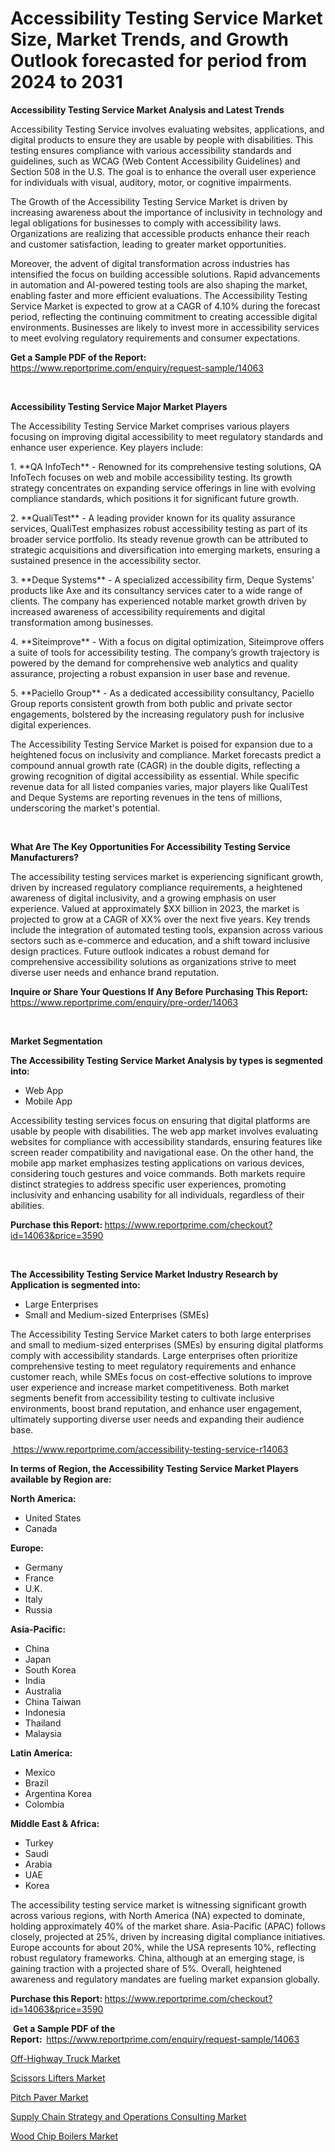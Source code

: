 <p><h1>Accessibility Testing Service Market Size, Market Trends, and Growth Outlook forecasted for period from 2024 to 2031</h1></p><p><strong>Accessibility Testing Service Market Analysis and Latest Trends</strong></p>
<p><p>Accessibility Testing Service involves evaluating websites, applications, and digital products to ensure they are usable by people with disabilities. This testing ensures compliance with various accessibility standards and guidelines, such as WCAG (Web Content Accessibility Guidelines) and Section 508 in the U.S. The goal is to enhance the overall user experience for individuals with visual, auditory, motor, or cognitive impairments.</p><p>The Growth of the Accessibility Testing Service Market is driven by increasing awareness about the importance of inclusivity in technology and legal obligations for businesses to comply with accessibility laws. Organizations are realizing that accessible products enhance their reach and customer satisfaction, leading to greater market opportunities.</p><p>Moreover, the advent of digital transformation across industries has intensified the focus on building accessible solutions. Rapid advancements in automation and AI-powered testing tools are also shaping the market, enabling faster and more efficient evaluations. The Accessibility Testing Service Market is expected to grow at a CAGR of 4.10% during the forecast period, reflecting the continuing commitment to creating accessible digital environments. Businesses are likely to invest more in accessibility services to meet evolving regulatory requirements and consumer expectations.</p></p>
<p><strong>Get a Sample PDF of the Report:&nbsp;</strong> <a href="https://www.reportprime.com/enquiry/request-sample/14063">https://www.reportprime.com/enquiry/request-sample/14063</a></p>
<p>&nbsp;</p>
<p><strong>Accessibility Testing Service Major Market Players</strong></p>
<p><p>The Accessibility Testing Service Market comprises various players focusing on improving digital accessibility to meet regulatory standards and enhance user experience. Key players include:</p><p>1. **QA InfoTech** - Renowned for its comprehensive testing solutions, QA InfoTech focuses on web and mobile accessibility testing. Its growth strategy concentrates on expanding service offerings in line with evolving compliance standards, which positions it for significant future growth.</p><p>2. **QualiTest** - A leading provider known for its quality assurance services, QualiTest emphasizes robust accessibility testing as part of its broader service portfolio. Its steady revenue growth can be attributed to strategic acquisitions and diversification into emerging markets, ensuring a sustained presence in the accessibility sector.</p><p>3. **Deque Systems** - A specialized accessibility firm, Deque Systems’ products like Axe and its consultancy services cater to a wide range of clients. The company has experienced notable market growth driven by increased awareness of accessibility requirements and digital transformation among businesses.</p><p>4. **Siteimprove** - With a focus on digital optimization, Siteimprove offers a suite of tools for accessibility testing. The company’s growth trajectory is powered by the demand for comprehensive web analytics and quality assurance, projecting a robust expansion in user base and revenue.</p><p>5. **Paciello Group** - As a dedicated accessibility consultancy, Paciello Group reports consistent growth from both public and private sector engagements, bolstered by the increasing regulatory push for inclusive digital experiences.</p><p>The Accessibility Testing Service Market is poised for expansion due to a heightened focus on inclusivity and compliance. Market forecasts predict a compound annual growth rate (CAGR) in the double digits, reflecting a growing recognition of digital accessibility as essential. While specific revenue data for all listed companies varies, major players like QualiTest and Deque Systems are reporting revenues in the tens of millions, underscoring the market's potential.</p></p>
<p>&nbsp;</p>
<p><strong>What Are The Key Opportunities For Accessibility Testing Service Manufacturers?</strong></p>
<p><p>The accessibility testing services market is experiencing significant growth, driven by increased regulatory compliance requirements, a heightened awareness of digital inclusivity, and a growing emphasis on user experience. Valued at approximately $XX billion in 2023, the market is projected to grow at a CAGR of XX% over the next five years. Key trends include the integration of automated testing tools, expansion across various sectors such as e-commerce and education, and a shift toward inclusive design practices. Future outlook indicates a robust demand for comprehensive accessibility solutions as organizations strive to meet diverse user needs and enhance brand reputation.</p></p>
<p><strong>Inquire or Share Your Questions If Any Before Purchasing This Report:</strong> <a href="https://www.reportprime.com/enquiry/pre-order/14063">https://www.reportprime.com/enquiry/pre-order/14063</a></p>
<p>&nbsp;</p>
<p><strong>Market Segmentation</strong></p>
<p><strong>The Accessibility Testing Service Market Analysis by types is segmented into:</strong></p>
<p><ul><li>Web App</li><li>Mobile App</li></ul></p>
<p><p>Accessibility testing services focus on ensuring that digital platforms are usable by people with disabilities. The web app market involves evaluating websites for compliance with accessibility standards, ensuring features like screen reader compatibility and navigational ease. On the other hand, the mobile app market emphasizes testing applications on various devices, considering touch gestures and voice commands. Both markets require distinct strategies to address specific user experiences, promoting inclusivity and enhancing usability for all individuals, regardless of their abilities.</p></p>
<p><strong>Purchase this Report:&nbsp;</strong><a href="https://www.reportprime.com/checkout?id=14063&price=3590">https://www.reportprime.com/checkout?id=14063&price=3590</a></p>
<p>&nbsp;</p>
<p><strong>The Accessibility Testing Service Market Industry Research by Application is segmented into:</strong></p>
<p><ul><li>Large Enterprises</li><li>Small and Medium-sized Enterprises (SMEs)</li></ul></p>
<p><p>The Accessibility Testing Service Market caters to both large enterprises and small to medium-sized enterprises (SMEs) by ensuring digital platforms comply with accessibility standards. Large enterprises often prioritize comprehensive testing to meet regulatory requirements and enhance customer reach, while SMEs focus on cost-effective solutions to improve user experience and increase market competitiveness. Both market segments benefit from accessibility testing to cultivate inclusive environments, boost brand reputation, and enhance user engagement, ultimately supporting diverse user needs and expanding their audience base.</p></p>
<p><a href="https://www.reportprime.com/accessibility-testing-service-r14063">&nbsp;https://www.reportprime.com/accessibility-testing-service-r14063</a></p>
<p><strong>In terms of Region, the Accessibility Testing Service Market Players available by Region are:</strong></p>
<p>
    <p> <strong> North America: </strong>
        <ul>
            <li>United States</li>
            <li>Canada</li>
        </ul>
        </p> 
    <p> <strong> Europe: </strong>
        <ul>
            <li>Germany</li>
            <li>France</li>
            <li>U.K.</li>
            <li>Italy</li>
            <li>Russia</li>
        </ul>
        </p> 
    <p> <strong> Asia-Pacific: </strong>
        <ul>
            <li>China</li>
            <li>Japan</li>
            <li>South Korea</li>
            <li>India</li>
            <li>Australia</li>
            <li>China Taiwan</li>
            <li>Indonesia</li>
            <li>Thailand</li>
            <li>Malaysia</li>
        </ul>
        </p> 
    <p> <strong> Latin America: </strong>
        <ul>
            <li>Mexico</li>
            <li>Brazil</li>
            <li>Argentina Korea</li>
            <li>Colombia</li>
        </ul>
        </p> 
    <p> <strong> Middle East & Africa: </strong>
        <ul>
            <li>Turkey</li>
            <li>Saudi</li>
            <li>Arabia</li>
            <li>UAE</li>
            <li>Korea</li>
        </ul>
    </p>
    </p>
<p><p>The accessibility testing service market is witnessing significant growth across various regions, with North America (NA) expected to dominate, holding approximately 40% of the market share. Asia-Pacific (APAC) follows closely, projected at 25%, driven by increasing digital compliance initiatives. Europe accounts for about 20%, while the USA represents 10%, reflecting robust regulatory frameworks. China, although at an emerging stage, is gaining traction with a projected share of 5%. Overall, heightened awareness and regulatory mandates are fueling market expansion globally.</p></p>
<p><strong>Purchase this Report: </strong><a href="https://www.reportprime.com/checkout?id=14063&price=3590">https://www.reportprime.com/checkout?id=14063&price=3590</a></p>
<p>&nbsp;<strong>Get a Sample PDF of the Report:&nbsp;&nbsp;</strong><a href="https://www.reportprime.com/enquiry/request-sample/14063">https://www.reportprime.com/enquiry/request-sample/14063</a></p>
<p><strong></strong></p>
<p><p><a href="https://issuu.com/reportprime-2/docs/off-highway-truck-market-size-2030._7804bdf60a9fe1">Off-Highway Truck Market</a></p><p><a href="https://medium.com/@caseyee25/the-scissors-lifters-market-research-report-provides-an-in-depth-and-up-to-date-analysis-of-the-0717eaaff6d8">Scissors Lifters Market</a></p><p><a href="https://issuu.com/reportprime-2/docs/pitch-paver-market-size-2030.pptx_6b731be0646c11">Pitch Paver Market</a></p><p><a href="https://medium.com/@ruth.murray9056/this-report-on-supply-chain-strategy-and-operations-consulting-market-is-a-comprehensive-analysis-a74e1967918e">Supply Chain Strategy and Operations Consulting Market</a></p><p><a href="https://www.linkedin.com/pulse/future-trajectory-wood-chip-boilers-market-emerging-trends-lwnbe?trackingId=YP8g0ZGAQGSZsjq9gZ%2FpFg%3D%3D">Wood Chip Boilers Market</a></p></p>